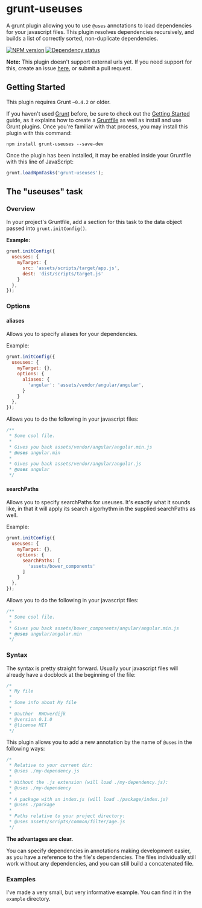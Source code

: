 # grunt-useuses

A grunt plugin allowing you to use `@uses` annotations to load dependencies for your javascript files.
This plugin resolves dependencies recursively, and builds a list of correctly sorted, non-duplicate dependencies.

[![NPM version](https://badge.fury.io/js/grunt-useuses.png)](http://badge.fury.io/js/grunt-useuses)
[![Dependency status](https://david-dm.org/spoonx/useuses.png)](https://david-dm.org/spoonx/useuses)

**Note:** This plugin doesn't support external urls yet.
If you need support for this, create an issue [here](https://github.com/SpoonX/useuses/issues), or submit a pull request.

## Getting Started
This plugin requires Grunt `~0.4.2` or older.

If you haven't used [Grunt](http://gruntjs.com/) before,
be sure to check out the [Getting Started](http://gruntjs.com/getting-started) guide,
as it explains how to create a [Gruntfile](http://gruntjs.com/sample-gruntfile) as well as install and use Grunt plugins.
Once you're familiar with that process, you may install this plugin with this command:

```shell
npm install grunt-useuses --save-dev
```

Once the plugin has been installed, it may be enabled inside your Gruntfile with this line of JavaScript:

```js
grunt.loadNpmTasks('grunt-useuses');
```

## The "useuses" task

### Overview
In your project's Gruntfile, add a section for this task to the data object passed into `grunt.initConfig()`.

**Example:**

```js
grunt.initConfig({
  useuses: {
    myTarget: {
      src: 'assets/scripts/target/app.js',
      dest: 'dist/scripts/target.js'
    }
  },
});
```

### Options
#### aliases
Allows you to specify aliases for your dependencies.

Example:

```js
grunt.initConfig({
  useuses: {
    myTarget: {},
    options: {
      aliases: {
        'angular': 'assets/vendor/angular/angular',
      }
    }
  },
});
```

Allows you to do the following in your javascript files:

```js
/**
 * Some cool file.
 *
 * Gives you back assets/vendor/angular/angular.min.js
 * @uses angular.min
 *
 * Gives you back assets/vendor/angular/angular.js
 * @uses angular
 */
```

#### searchPaths
Allows you to specify searchPaths for useuses.
It's exactly what it sounds like, in that it will apply its search algorhythm in the supplied searchPaths as well.

Example:

```js
grunt.initConfig({
  useuses: {
    myTarget: {},
    options: {
      searchPaths: [
        'assets/bower_components'
      ]
    }
  },
});
```

Allows you to do the following in your javascript files:

```js
/**
 * Some cool file.
 *
 * Gives you back assets/bower_components/angular/angular.min.js
 * @uses angular/angular.min
 */
```

### Syntax
The syntax is pretty straight forward.
Usually your javascript files will already have a docblock at the beginning of the file:

```js
/*
 * My file
 *
 * Some info about My file
 *
 * @author  RWOverdijk
 * @version 0.1.0
 * @license MIT
 */
```

This plugin allows you to add a new annotation by the name of `@uses` in the following ways:
```js
/*
 * Relative to your current dir:
 * @uses ./my-dependency.js
 *
 * Without the .js extension (will load ./my-dependency.js):
 * @uses ./my-dependency
 *
 * A package with an index.js (will load ./package/index.js)
 * @uses ./package
 *
 * Paths relative to your project directory:
 * @uses assets/scripts/common/filter/age.js
 */
```

**The advantages are clear.**

You can specify dependencies in annotations making development easier,
as you have a reference to the file's dependencies.
The files individually still work without any dependencies, and you can still build a concatenated file.

### Examples
I've made a very small, but very informative example. You can find it in the `example` directory.
